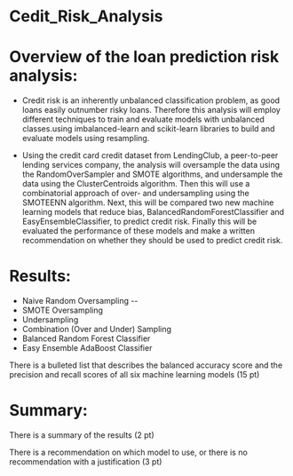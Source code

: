 # Cedit_Risk_Analysis

# Overview of the loan prediction risk analysis:
- Credit risk is an inherently unbalanced classification problem, as good loans easily outnumber risky loans. Therefore this analysis will employ different techniques to train and evaluate models with unbalanced classes.using imbalanced-learn and scikit-learn libraries to build and evaluate models using resampling.

- Using the credit card credit dataset from LendingClub, a peer-to-peer lending services company, the analysis will oversample the data using the RandomOverSampler and SMOTE algorithms, and undersample the data using the ClusterCentroids algorithm. Then this will use a combinatorial approach of over- and undersampling using the SMOTEENN algorithm. Next, this will be compared two new machine learning models that reduce bias, BalancedRandomForestClassifier and EasyEnsembleClassifier, to predict credit risk. Finally this will be evaluated the performance of these models and make a written recommendation on whether they should be used to predict credit risk.

# Results:

- Naive Random Oversampling
-- 
- SMOTE Oversampling
- Undersampling
- Combination (Over and Under) Sampling
- Balanced Random Forest Classifier
- Easy Ensemble AdaBoost Classifier

There is a bulleted list that describes the balanced accuracy score and the precision and recall scores of all six machine learning models (15 pt)

# Summary:

There is a summary of the results (2 pt)

There is a recommendation on which model to use, or there is no recommendation with a justification (3 pt)
